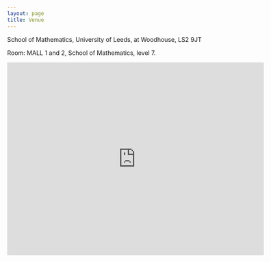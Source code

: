 ```yaml
---
layout: page
title: Venue
---
```


School of Mathematics, University of Leeds, at Woodhouse, LS2 9JT

Room: MALL 1 and 2, School of Mathematics, level 7.

<iframe src="https://www.google.com/maps/embed?pb=!1m18!1m12!1m3!1d2356.091351269856!2d-1.5572266221575404!3d53.80565817242611!2m3!1f0!2f0!3f0!3m2!1i1024!2i768!4f13.1!3m3!1m2!1s0x48795ea9ad09668d%3A0x77eb9ed1b6c48ae4!2sSchool%20of%20Mathematics!5e0!3m2!1sen!2ses!4v1695282388369!5m2!1sen!2ses" width="600" height="450" style="border:0;" allowfullscreen="" loading="lazy" referrerpolicy="no-referrer-when-downgrade"></iframe>

